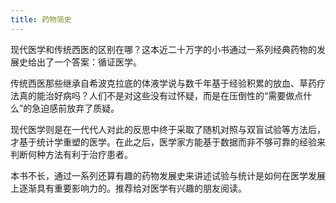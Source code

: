 ```yaml
---
title: 药物简史
---
```


现代医学和传统西医的区别在哪？这本近二十万字的小书通过一系列经典药物的发展史给出了一个答案：循证医学。

传统西医那些继承自希波克拉底的体液学说与数千年基于经验积累的放血、草药疗法真的能治好病吗？人们不是对这些没有过怀疑，而是在压倒性的“需要做点什么”的急迫感前放弃了质疑。

现代医学则是在一代代人对此的反思中终于采取了随机对照与双盲试验等方法后，才基于统计学重塑的医学。在此之后，医学家方能基于数据而非不够可靠的经验来判断何种方法有利于治疗患者。

本书不长，通过一系列还算有趣的药物发展史来讲述试验与统计是如何在医学发展上逐渐具有重要影响力的。推荐给对医学有兴趣的朋友阅读。